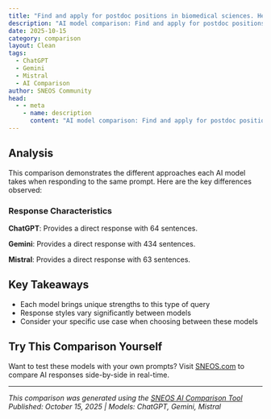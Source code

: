 ```yaml
---
title: "Find and apply for postdoc positions in biomedical sciences. Help me: 1) Identify top labs in my research area, 2) Research PIs (publications, funding, mentoring style), 3) Write effective email to contact potential advisors, 4) Prepare research proposal for postdoc application, 5) Update CV emphasizing research productivity, 6) Prepare for Zoom interviews, 7) Ask right questions about mentoring and career development, 8) Evaluate and compare offers"
description: "AI model comparison: Find and apply for postdoc positions in biomedical sciences. Help me: 1) Identify top labs in my res..."
date: 2025-10-15
category: comparison
layout: Clean
tags:
  - ChatGPT
  - Gemini
  - Mistral
  - AI Comparison
author: SNEOS Community
head:
  - - meta
    - name: description
      content: "AI model comparison: Find and apply for postdoc positions in biomedical sciences. Help me: 1) Identify top labs in my research area, 2) Resea..."
---
```


<ChatComparison
  title="Find and apply for postdoc positions in biomedical sciences. Help me: 1) Identify top labs in my research area, 2) Research PIs (publications, funding, mentoring style), 3) Write effective email to contact potential advisors, 4) Prepare research proposal for postdoc application, 5) Update CV emphasizing research productivity, 6) Prepare for Zoom interviews, 7) Ask right questions about mentoring and career development, 8) Evaluate and compare offers"
  prompt="Find and apply for postdoc positions in biomedical sciences. Help me: 1) Identify top labs in my research area, 2) Research PIs (publications, funding, mentoring style), 3) Write effective email to contact potential advisors, 4) Prepare research proposal for postdoc application, 5) Update CV emphasizing research productivity, 6) Prepare for Zoom interviews, 7) Ask right questions about mentoring and career development, 8) Evaluate and compare offers"
  :responses='{"ChatGPT": "Absolutely! Tackling the postdoctoral application process can be a fulfilling, yet complex endeavor. Let\u2019s break down each step you\u0027ve outlined:\n\n### 1. Identify Top Labs in Your Research Area\n- **Conduct Literature Searches**: Use databases like PubMed, Google Scholar, and ResearchGate. Look for recent high-impact publications in your specific area of interest (e.g., cancer biology, immunology, neurobiology).\n- **Attend Conferences**: Virtual or in-person conferences in biomedical sciences often list leading labs and scientists. Networking can also help identify reputable labs.\n- **Network with Peers and Mentors**: Reach out to your current advisors, professors, or colleagues to get recommendations on leading research groups.\n\n### 2. Research PIs\n- **Publications**: Look at the PI\u2019s recent publications on databases like PubMed to gauge the impact and relevance of their work.\n- **Funding**: Check for awarded grants via NIH RePORT or other funding agencies, which can show the PI\u2019s research backing.\n- **Mentoring Style**: Read reviews or testimonials regarding PIs from former postdocs or current lab members (LinkedIn or Twitter can sometimes provide insight). \n- **Lab Websites**: Most PIs will have lab pages that include their past students\u0027 placements and mentoring philosophies.\n\n### 3. Write an Effective Email to Contact Potential Advisors\n**Email Structure:**\n- **Subject Line**: \u201CPostdoctoral Position Inquiry \u2013 [Your Name]\u201D\n- **Greeting**: Address the PI formally (e.g., \u201CDear Dr. [Last Name],\u201D)\n- **Introduction**: Briefly introduce yourself and your current position (e.g., PhD candidate, lab name, etc.)\n- **Research Interests**: Mention specific research interests and how they align with the PI\u2019s work.\n- **Skills and Experience**: Highlight relevant skills and experiences, such as techniques you are proficient with or notable achievements.\n- **Request**: Politely inquire about potential postdoc opportunities in their lab and express willingness to discuss your potential contributions.\n- **Closing**: Thank them for their time and consideration, and attach your CV.\n- **Example Template**:\n    \u0060\u0060\u0060plaintext\n    Subject: Postdoctoral Position Inquiry \u2013 [Your Name]\n\n    Dear Dr. [Last Name],\n\n    I hope this message finds you well. My name is [Your Name], and I am currently a [PhD student/Postdoc] at [Your Institution], specializing in [Your Research Area]. I have followed your work on [specific topic or paper] and am very impressed by your recent findings on [something specific \u2013 show you have done your homework].\n\n    Given my background in [specific techniques or skills], I am very interested in the possibility of joining your lab as a postdoctoral researcher. I believe my experience with [specific research, methods] would allow me to contribute meaningfully to your ongoing work.\n\n    Are there any potential postdoc openings in your lab, or might you be able to share information about future opportunities?\n\n    Thank you for considering my inquiry. I have attached my CV for your review, and I would be happy to provide any further information.\n\n    Best regards,\n    [Your Name]\n    [Your Contact Information]\n    \u0060\u0060\u0060\n\n### 4. Prepare Research Proposal for Postdoc Application\n- **Identify Key Areas**: Base your proposal on the lab\u2019s ongoing projects but suggest novel ideas or extensions. Align your proposal with the lab\u2019s objectives.\n- **Structure**:\n  - **Title**\n  - **Background/Introduction**: Context and relevance to the field.\n  - **Objectives**: What do you aim to achieve?\n  - **Methodology**: Brief overview of the approach and techniques you will use.\n  - **Expected Outcomes**: What impact will your research have?\n  - **Timeline**: An approximate timeline for the project.\n\n### 5. Update CV Emphasizing Research Productivity\n- **Structure**: Include sections for Education, Research Experience, Publications, Presentations, Technical Skills, Grants/Fellowships, and Awards.\n- **Emphasize**: Highlight high-impact publications, significant contributions to projects, and any collaborative work.\n- **Format**: Keep it clear, concise, and professional. Use bullet points for readability.\n\n### 6. Prepare for Zoom Interviews\n- **Technical Setup**: Ensure you have a working camera, microphone, and a quiet place free from interruptions.\n- **Common Interview Questions**: Practice responses for questions about your research, why you want to work in that lab, and your career goals.\n- **Presentation**: Be prepared to give a short presentation about your research background and future directions.\n\n### 7. Ask Right Questions about Mentoring and Career Development\n- **Questions to Consider**:\n  - How often do you meet with your postdocs for one-on-one mentoring?\n  - What opportunities for professional development do you provide?\n  - How do you support your postdocs in terms of career planning and job applications?\n  - Can you share success stories of former postdocs from your lab?\n\n### 8. Evaluate and Compare Offers\n- **Considerations**: Look at the project, PI\u0027s mentoring style, lab culture, funding security, location, and any career support offered.\n- **Pros and Cons List**: Make a list for each offer to visualize their advantages and disadvantages.\n- **Talk to current/former lab members**: Get insights on the lab environment and PI\u2019s mentoring style.\n\nStaying organized and proactive during your search will serve you well. Good luck with your applications! If you have any more questions or need further assistance on any specific area, feel free to ask!", "Gemini": "Applying for a postdoc position is a critical step in a scientific career, requiring strategic planning, thorough research, and effective communication. Here\u2019s a comprehensive guide to help you through each stage:\n\n---\n\n**General Advice Before You Start:**\n\n*   **Start Early:** The process can take several months, from initial contact to offer. Ideally, begin 6-12 months before you plan to graduate or move.\n*   **Network:** Talk to your current PI, collaborators, and other postdocs about potential labs and PIs. Personal introductions can be incredibly valuable.\n*   **Know Your Goals:** What do you want to achieve in your postdoc? What skills do you want to learn? What kind of environment thrives you? This will guide your search.\n*   **Be Persistent:** Not every email will get a reply. It\u0027s a numbers game, but quality over quantity is key.\n\n---\n\n## 1. Identify Top Labs in Your Research Area\n\nThis is more than just finding labs; it\u0027s finding the *right* labs that align with your scientific interests and career goals.\n\n**Strategies:**\n\n*   **Literature Search:**\n    *   **High-Impact Journals:** Regularly read journals like *Cell, Nature, Science, Immunity, Nature Immunology, Cell Metabolism, Nature Neuroscience, Neuron, PNAS, eLife, EMBO J, JCI, JEM, Science Translational Medicine*, etc., relevant to your field. Note labs consistently publishing groundbreaking work.\n    *   **Key Review Articles:** These often highlight major players and emerging areas.\n    *   **Citation Tracking:** Use tools like Google Scholar, PubMed, Web of Science, or Scopus to see who is citing key papers in your field and who is being cited most often.\n*   **Conference Attendance:**\n    *   **Scientific Meetings:** Attend major conferences (e.g., Keystone Symposia, Gordon Research Conferences, FASEB, ASH, AACR, SfN, AAI, etc.). Pay attention to keynote speakers, invited talks, and impressive poster presentations. This is also an excellent opportunity to network.\n    *   **Poster Sessions:** Often overlooked, these are goldmines for discovering new labs and having direct conversations with current lab members or PIs.\n*   **Professional Societies:** Many biomedical fields have professional societies (e.g., American Association of Immunologists, Society for Neuroscience, American Society for Cell Biology). Their websites often list prominent labs, special interest groups, and job postings.\n*   **Grant Databases:**\n    *   **NIH RePORTER (for US-based labs):** Search by keywords, PI names, or institutions to find currently funded projects. This gives you insight into the scope and funding stability of a lab.\n*   **Institutional Websites:** Browse the faculty directories of top research institutions (Harvard, Stanford, MIT, UCSF, UPenn, WashU, Yale, Columbia, UCSD, HHMI, Memorial Sloan Kettering, etc.) in your area of interest. Look for departments or centers that focus on your niche.\n*   **Mentors \u0026 Colleagues:** Your current PI, postdocs, and senior graduate students are invaluable resources. They can recommend labs, provide insights into PI personalities, or even make direct introductions.\n*   **F1000Prime:** This service highlights significant articles in biology and medicine, often with commentaries from experts, which can lead you to influential labs.\n\n**What to Look For:**\n\n*   **Scientific Alignment:** Do their research questions excite you? Do they use techniques you want to learn or build upon?\n*   **Impact:** Are they publishing in high-impact journals consistently? Are their findings shaping the field?\n*   **Funding:** A well-funded lab indicates stability and resources for your project.\n*   **Innovation:** Are they asking novel questions and developing new approaches?\n*   **Culture:** While harder to gauge initially, try to get a sense of their lab environment (e.g., through their lab website, or by asking around).\n\n---\n\n## 2. Research PIs (Publications, Funding, Mentoring Style)\n\nOnce you have a list of potential labs, dive deep into each PI.\n\n**a. Publications:**\n\n*   **Go Beyond the Latest Paper:** Look at their *entire* publication history (Google Scholar, PubMed, institutional profile).\n*   **First and Senior Author Papers:** What is the PI\u0027s track record for training postdocs to become first authors or leading independent projects that result in senior author papers (if they have trainees who became PIs)?\n*   **Impact Factor:** While not the sole metric, consistent publication in top-tier journals indicates high-quality research and visibility.\n*   **Research Focus Evolution:** Has their research evolved? Do they stick to one narrow area or are they open to new directions? Is their current work aligned with your interests?\n*   **Nature of Research:** Is it hypothesis-driven, discovery-oriented, or technique-driven? Which style suits you best?\n\n**b. Funding:**\n\n*   **NIH RePORTER (US):** Crucial for US labs. Search for the PI to see their active grants (R01s, U01s, P01s, etc.). Multiple, large, and long-term grants indicate a stable and well-resourced lab. Pay attention to the project descriptions \u2013 they reveal current priorities.\n*   **Institutional Funding:** Some institutions (e.g., HHMI, Max Planck) provide internal funding which means less grant-writing pressure for the PI.\n*   **Grant Duration:** Are their grants recently awarded or about to expire? This can impact project stability.\n\n**c. Mentoring Style (Crucial for Postdoc Success):**\n\n*   **Lab Website:** Some PIs explicitly state their mentoring philosophy. Look for descriptions of lab culture, expectations, and alumni success stories.\n*   **LinkedIn:** Search for former and current lab members.\n    *   **Former Lab Members:** What are they doing now? Are they in academia (PIs, staff scientists), industry, or other fields? This shows the PI\u0027s ability to train for diverse careers. Reach out to a few if you can \u2013 \u0022informational interview\u0022 style.\n    *   **Current Lab Members:** Their LinkedIn profiles might give hints about lab projects. If you get an interview, you\u0027ll meet them.\n*   **Academic Tree / Genealogy:** Websites like Academic Tree (or even Wikipedia for prominent scientists) can show a PI\u0027s own academic lineage and their mentees who became PIs.\n*   **Talk to Others:** Leverage your network. Ask your current PI, colleagues, or people you know at the target institution if they have any insights into the PI\u0027s mentoring style.\n*   **Look for Independence:** Does the PI encourage postdocs to develop their *own* projects or are they expected to work on the PI\u0027s established grants? A good postdoc experience often involves carving out your own niche.\n*   **Hands-on vs. Hands-off:** Does the PI prefer frequent meetings and direct involvement, or do they give more autonomy? What style works best for you?\n\n**Red Flags (to watch out for):**\n\n*   High postdoc turnover.\n*   Very few (or no) postdocs successfully transitioning to independent positions.\n*   PIs who are always co-senior authors on all postdoc papers, even when the project is clearly independent.\n\n---\n\n## 3. Write Effective Email to Contact Potential Advisors\n\nThis is often your first impression and is critical for getting an interview.\n\n**Key Principles:**\n\n*   **Personalize:** Generic emails are ignored. Show you\u0027ve done your homework.\n*   **Be Concise:** PIs are busy. Get to the point quickly.\n*   **Highlight Fit:** Explain *why* you are interested in *their* lab specifically and how your skills align.\n*   **Professionalism:** Flawless grammar and spelling.\n\n**Structure of a Cold Email:**\n\n**Subject Line (CRITICAL!):**\n*   Make it informative and attention-grabbing.\n*   Examples:\n    *   \u0022Prospective Postdoctoral Application - [Your Name], [Your PhD Institution]\u0022\n    *   \u0022Inquiry about Postdoctoral Position - [Your Name], expertise in [Your Research Area]\u0022\n    *   \u0022PhD Candidate from [Your Institution] interested in [Specific Research Area of their lab]\u0022\n\n**Body:**\n\n1.  **Opening (1-2 sentences):**\n    *   Briefly introduce yourself, your current affiliation (PhD institution), and the purpose of your email (seeking a postdoc).\n    *   *Example:* \u0022Dear Dr. [PI\u0027s Last Name], I am a final-year PhD candidate at [Your University] in Dr. [Your PI\u0027s Name]\u0027s lab, and I am writing to express my strong interest in pursuing a postdoctoral position in your laboratory.\u0022\n\n2.  **Why Their Lab (2-3 sentences):**\n    *   **This is the most important part.** Demonstrate deep knowledge of their work.\n    *   Mention a *specific recent paper* (or two) or a research direction that resonates with you.\n    *   Explain *why* their work excites you and how it connects to your interests.\n    *   *Example:* \u0022I have been following your lab\u0027s groundbreaking work on [Specific Research Area/Pathway] with great interest, particularly your recent publication in [Journal] on [Specific Finding]. Your innovative approach to [technique/problem] aligns perfectly with my long-standing interest in [Your Specific Interest].\u0022\n\n3.  **Your Research \u0026 Skills (3-4 sentences):**\n    *   Briefly summarize your PhD research. Focus on your most significant contributions and key skills.\n    *   Highlight transferable skills relevant to their lab (e.g., specific techniques, computational skills, problem-solving, independent thinking).\n    *   *Example:* \u0022My doctoral research focused on elucidating [Your PhD Research Area], where I successfully [mention a key achievement, e.g., \u0027identified a novel regulator of X process\u0027 or \u0027developed a new method for Y\u0027]. Through this, I have gained extensive experience in [Specific techniques e.g., \u0027CRISPR/Cas9 gene editing, single-cell RNA sequencing, and in vivo disease models\u0027], which I believe would be directly applicable and complementary to your lab\u0027s projects.\u0022\n\n4.  **Mutual Benefit \u0026 Future Vision (1-2 sentences):**\n    *   How can you contribute to their lab? What do you hope to achieve?\n    *   *Example:* \u0022I am particularly interested in exploring how [your expertise] could be applied to [their lab\u0027s specific project/question], and I am keen to develop my skills in [specific technique or area of growth] under your mentorship as I transition towards an independent research career.\u0022\n\n5.  **Call to Action \u0026 Attachments (1-2 sentences):**\n    *   Politely request a brief meeting (virtual or in-person) to discuss potential opportunities.\n    *   Mention your attached CV.\n    *   *Example:* \u0022I have attached my CV for your review, which includes my publications and detailed research experience. I would be grateful for the opportunity to speak with you further about potential postdoctoral positions and how my background could contribute to your lab\u0027s research program.\u0022\n\n6.  **Closing:**\n    *   \u0022Thank you for your time and consideration.\u0022\n    *   \u0022Sincerely,\u0022 or \u0022Best regards,\u0022\n    *   [Your Name]\n    *   [Your Current PI\u0027s Name/Lab]\n    *   [Your PhD Institution]\n    *   [Your Email]\n    *   [Your LinkedIn Profile (Optional, but good for showcasing professional network)]\n\n**Attachment:**\n\n*   **Your CV:** Make sure it\u0027s up-to-date and polished (see section 5).\n\n**Tips:**\n\n*   **Follow Up:** If you don\u0027t hear back within 1-2 weeks, send a polite follow-up email. PIs are very busy, and emails can get lost.\n*   **Proofread:** Have someone else proofread your email. Typos reflect poorly.\n*   **Targeted Outreach:** Send emails to PIs actively looking or who have funding for a new project. Look for recent grant awards or job postings on their lab websites or institutional sites.\n\n---\n\n## 4. Prepare Research Proposal for Postdoc Application\n\nA full research proposal is often not required for the *initial contact* email. However, you might be asked for one during later stages of the interview process, or you might need one for specific internal/external fellowship applications (e.g., NIH F32, K99/R00, institutional fellowships). Even if not explicitly asked, having a strong *idea* for a project in mind is crucial for interviews.\n\n**Key Elements of a Postdoc Research Proposal:**\n\nThe goal is to demonstrate your ability to think independently, formulate novel hypotheses, design experiments, and understand the significance of your work. It should show synergy with the lab but also your unique contribution.\n\n1.  **Title:** Clear, concise, and indicative of the project\u0027s focus.\n    *   *Example:* \u0022Deciphering the Role of [Novel Protein] in [Disease Pathogenesis] Using [Key Technology]\u0022\n\n2.  **Abstract/Summary (1 paragraph):**\n    *   Briefly state the problem, your proposed solution, expected outcomes, and significance.\n\n3.  **Background \u0026 Significance (1-2 pages):**\n    *   **Problem Statement:** Clearly define the gap in current knowledge that your project will address.\n    *   **Context:** Briefly review relevant literature, citing key papers (including the PI\u0027s lab).\n    *   **Why it Matters:** Explain the importance of addressing this problem (basic science insights, translational impact).\n    *   **Innovation:** How is your approach novel or different from existing studies?\n\n4.  **Preliminary Data (If Applicable, 1-2 pages):**\n    *   If you have any preliminary data from your PhD or a brief rotation that supports your proposed project, include it here. This is powerful evidence of feasibility and your potential.\n    *   If you don\u0027t have direct preliminary data, you can cite relevant data from the PI\u0027s lab or other published work to establish feasibility.\n\n5.  **Specific Aims (1 page \u2013 Typically 2-3 aims):**\n    *   These are the core objectives of your project. Each aim should be a hypothesis-driven question that is distinct but contributes to the overarching goal.\n    *   **Format:** Start with a verb (e.g., \u0022To investigate...\u0022, \u0022To determine...\u0022, \u0022To elucidate...\u0022).\n    *   **SMART:** Specific, Measurable, Achievable, Relevant, Time-bound.\n    *   *Example:*\n        *   **Aim 1: To determine the molecular mechanism by which [Protein X] regulates [Process Y].**\n        *   **Aim 2: To investigate the in vivo physiological role of [Protein X] in [Disease Model].**\n\n6.  **Research Design \u0026 Methods (3-5 pages per Aim):**\n    *   For each Specific Aim, detail the experimental approaches.\n    *   **Experimental Design:** What experiments will you perform?\n    *   **Methods:** What specific techniques will you use? (e.g., scRNA-seq, CRISPR, animal models, biochemistry, microscopy).\n    *   **Expected Outcomes:** What results do you anticipate?\n    *   **Potential Pitfalls \u0026 Alternative Strategies:** This is crucial. It shows you can think critically and anticipate challenges. How will you troubleshoot? What are your backup plans?\n    *   **Statistical Analysis:** How will you analyze your data?\n\n7.  **Timeline (Optional, 0.5 page):**\n    *   A rough timeline for completing each aim (e.g., Year 1: Aim 1; Year 2: Aim 2; Year 3: Manuscript preparation).\n\n8.  **Future Directions (Optional, 0.5 page):**\n    *   How could this project expand? What are the next logical steps? This demonstrates long-term vision.\n\n9.  **References:**\n    *   Cite all relevant papers, including those from the PI\u0027s lab.\n\n**Tips for Postdoc Proposals:**\n\n*   **Collaborate (carefully):** If the PI requests a proposal, discuss it with them to ensure it aligns with the lab\u0027s capabilities and interests, but make sure *your* intellectual contribution is clear.\n*   **Show Independence:** While it should fit the lab, the project should ideally have a clear path to becoming *your* independent project if you pursue faculty positions.\n*   **Feasibility:** Propose something achievable within a 3-5 year postdoc timeframe, given the lab\u0027s resources.\n*   **PI\u0027s Vision:** Understand the PI\u0027s long-term vision for the lab. Can your proposal contribute to that?\n*   **Grant Formatting:** If applying for a fellowship, adhere strictly to the funding agency\u0027s guidelines (e.g., NIH F32 formatting).\n\n---\n\n## 5. Update CV Emphasizing Research Productivity\n\nYour CV is your scientific resume. For a postdoc, it must heavily emphasize your research output, skills, and potential.\n\n**Standard Sections (Order matters!):**\n\n1.  **Contact Information:** Name, email, phone, LinkedIn (optional but recommended), ORCID ID (essential!).\n\n2.  **Education:**\n    *   PhD Institution, Degree, Graduation Date (or expected date).\n    *   Thesis Title.\n    *   PhD Advisor\u0027s Name.\n    *   Undergraduate/Master\u0027s Degrees.\n\n3.  **Research Experience (or Graduate Research):**\n    *   This is where you detail your PhD work.\n    *   For each position: Dates, Institution, PI, a concise summary of your research projects (2-3 bullet points each, focusing on *your* contributions and achievements, not just tasks).\n    *   Use action verbs (e.g., developed, elucidated, designed, optimized, validated, quantified).\n    *   Highlight key findings and their significance.\n\n4.  **Publications:**\n    *   **Crucial Section!** Categorize:\n        *   **Peer-Reviewed Journal Articles (Published/In Press):** Full citation. **Bold your name.** Indicate if you are first, co-first, or senior author.\n        *   **Preprints (e.g., bioRxiv, medRxiv):** Include full citation and link.\n        *   **Submitted/In Revision:** You can list these, but clearly indicate their status.\n        *   **Under Preparation:** Use sparingly, only for very strong manuscripts close to submission.\n    *   **Highlight Contributions:** If you have multiple authors, briefly state your role if it\u0027s not obvious (e.g., \u0022Performed all CRISPR screens and subsequent validation\u0022).\n\n5.  **Presentations:**\n    *   **Invited Talks:** Title, Event, Date, Location.\n    *   **Oral Presentations at Conferences:** Title, Event, Date, Location.\n    *   **Poster Presentations:** Title, Event, Date, Location.\n\n6.  **Grants \u0026 Fellowships:**\n    *   List any grants, fellowships, or scholarships you have personally received, including funding agency, title, and dates. This is a strong indicator of independence.\n\n7.  **Awards \u0026 Honors:**\n    *   List any academic or research-related awards.\n\n8.  **Teaching \u0026 Mentoring Experience (if applicable):**\n    *   Indicate if you\u0027ve taught courses, guest lectured, or mentored junior students. Shows leadership and communication skills.\n\n9.  **Professional Service (if applicable):**\n    *   Reviewer for journals, committee work, society involvement.\n\n10. **Technical Skills:**\n    *   List specific techniques you are proficient in (molecular biology, cell biology, biochemistry, animal models, imaging, computational, bioinformatics, statistics, etc.). Be specific (e.g., \u0022CRISPR/Cas9 gene editing,\u0022 \u0022single-cell RNA sequencing library preparation \u0026 analysis\u0022).\n\n11. **References:**\n    *   \u0022Available upon request\u0022 is standard. Have your PI and 2-3 other strong letter writers prepared.\n\n**Emphasis for Postdoc CV:**\n\n*   **Publications:** This is paramount. They demonstrate productivity and impact.\n*   **Research Achievements:** Quantify whenever possible (e.g., \u0022Identified X novel genes,\u0022 \u0022Reduced tumor growth by 50%\u0022).\n*   **Intellectual Independence:** Frame your contributions in a way that shows you drove aspects of your projects.\n*   **Transferable Skills:** Think about what skills are needed in a postdoc and highlight them.\n*   **Clear and Concise:** Use bullet points, bolding, and white space to make it easy to read.\n*   **Length:** For a PhD graduate, 2-4 pages is typical.\n\n**Tips:**\n\n*   **PDF Format:** Always send your CV as a PDF.\n*   **Customization:** Tailor your CV slightly for each application, emphasizing skills most relevant to that specific lab.\n*   **Proofread:** Multiple times. Get others to proofread it too.\n*   **Online Presence:** Ensure your ORCID and LinkedIn are up-to-date and consistent with your CV.\n\n---\n\n## 6. Prepare for Zoom Interviews\n\nPostdoc interviews range from a brief screening call to a full-day virtual \u0022chalk talk\u0022 and individual meetings.\n\n**a. Pre-Interview Preparation:**\n\n*   **Know Your Science:**\n    *   **Your PhD Research:** Be able to clearly and concisely explain your thesis project, key findings, challenges, and your specific contributions. Practice an \u0022elevator pitch\u0022 (2-3 min), a medium pitch (5-7 min), and a detailed presentation (20-30 min).\n    *   **The PI\u0027s Research:** Read their *key papers* and *recent papers* in depth. Understand their research questions, methods, and future directions. Be ready to discuss how your work fits or contributes.\n*   **Know Yourself:** Why this lab? Why a postdoc? What are your career goals? What are your strengths/weaknesses?\n*   **Prepare Questions:** Have a list of thoughtful questions for the PI and lab members (see Section 7).\n*   **Practice Presentation (if applicable):** If asked to give a \u0022chalk talk\u0022 or formal presentation, practice it thoroughly. Focus on telling a clear story, highlighting your contributions, and intellectual independence.\n*   **Tech Check:**\n    *   Ensure your internet connection, camera, and microphone work perfectly.\n    *   Test your screen sharing.\n    *   Have a backup plan (e.g., phone for audio if internet drops).\n*   **Environment:**\n    *   Find a quiet, well-lit space with a clean, professional background (no distractions).\n    *   Dress professionally (at least business casual).\n*   **Notes:** Have a notebook and pen ready. You can also have a few key notes or questions on a separate screen or piece of paper for quick reference.\n\n**b. During the Interview:**\n\n*   **Screening Call (30-60 minutes with PI):**\n    *   Focus: Your background, why their lab, brief overview of your PhD, basic fit check.\n    *   Be enthusiastic, concise, and articulate.\n*   **Full Interview Day (Multiple hours/sessions):**\n    *   **\u0022Chalk Talk\u0022 / Research Presentation:**\n        *   **Focus:** Your research story, your critical thinking, your ability to communicate complex science.\n        *   **Content:** Background, specific aims, methods, key results, conclusions, *your specific contributions*, future directions.\n        *   **Delivery:** Be engaging, maintain eye contact (look at the camera), be prepared for interruptions and questions throughout.\n        *   **End with:** A clear summary and future directions, possibly linking to the PI\u0027s lab.\n    *   **One-on-One Meetings:**\n        *   **With the PI:** Deep dive into your science, their science, project ideas, mentorship expectations, career goals.\n        *   **With Lab Members (Postdocs, Grad Students, Research Staff):** Crucial for understanding lab culture, PI\u0027s day-to-day style, workload, work-life balance, project independence, and resources. Ask candid questions here.\n        *   **With Faculty/Collaborators:** Broader scientific discussions, institutional fit.\n    *   **Behavioral Questions:** Be ready for questions like:\n        *   \u0022Tell me about yourself.\u0022 (Your elevator pitch \u002B why postdoc \u002B why this lab)\n        *   \u0022What are your strengths/weaknesses?\u0022 (Be honest, provide examples, frame weaknesses as areas for growth)\n        *   \u0022Describe a time you failed and what you learned.\u0022 (Use STAR method: Situation, Task, Action, Result)\n        *   \u0022Describe a conflict and how you resolved it.\u0022\n        *   \u0022Why are you interested in this position/lab?\u0022\n        *   \u0022What are your long-term career goals?\u0022\n        *   \u0022How do you handle stress/deadlines?\u0022\n    *   **Ask Your Questions:** This demonstrates your engagement and helps you assess fit.\n\n**c. Post-Interview:**\n\n*   **Thank You Notes:** Send personalized thank-you emails to the PI and everyone you met within 24 hours. Briefly reiterate your interest and mention something specific you discussed.\n\n---\n\n## 7. Ask Right Questions About Mentoring and Career Development\n\nThis is where you determine if the lab environment is a good fit for *your* professional growth.\n\n**Questions for the PI:**\n\n*   **Mentoring Style:**\n    *   \u0022How do you typically mentor your postdocs? What\u0027s your hands-on vs. hands-off approach?\u0022\n    *   \u0022What are your expectations for a successful postdoc in your lab?\u0022\n    *   \u0022How often do you meet with postdocs individually?\u0022\n*   **Project \u0026 Independence:**\n    *   \u0022What are the typical projects postdocs work on? Do they develop their own projects or work on existing grants?\u0022\n    *   \u0022How much intellectual independence do you encourage?\u0022\n    *   \u0022What resources are available for developing new project ideas (e.g., pilot funding, collaborations)?\u0022\n*   **Career Development:**\n    *   \u0022What is the typical career path for postdocs from your lab?\u0022 (e.g., academia, industry, etc.)\n    *   \u0022How do you support postdocs in preparing for their next career stage (e.g., K99/R00 applications, faculty job applications, industry networking)?\u0022\n    *   \u0022Are there opportunities for grant writing, manuscript editing, and presenting at national/international conferences?\u0022\n    *   \u0022What resources does the institution offer for postdoc career development (e.g., postdoc office, workshops, mock interviews)?\u0022\n    *   \u0022Do you support your postdocs in applying for independent fellowships (e.g., NIH F32)?\u0022\n*   **Lab Culture \u0026 Dynamics:**\n    *   \u0022How would you describe the culture of your lab?\u0022\n    *   \u0022How do you foster collaboration within the lab and with other labs?\u0022\n    *   \u0022What\u0027s your philosophy on work-life balance?\u0022\n*   **Funding \u0026 Resources:**\n    *   \u0022What is the current funding situation for the lab, and what are the prospects for future funding?\u0022\n    *   \u0022What are the available resources for equipment, reagents, and computational support?\u0022\n    *   \u0022Are there opportunities for me to manage a budget or supervise technicians/students?\u0022\n\n**Questions for Current Lab Members (Postdocs, Grad Students):**\n\n*   **Daily Life:**\n    *   \u0022What\u0027s a typical day like in the lab?\u0022\n    *   \u0022How available is the PI for discussions and guidance?\u0022\n    *   \u0022How are projects typically assigned or developed?\u0022\n    *   \u0022Is there a strong sense of community and collaboration, or is it more competitive?\u0022\n*   **Mentorship:**\n    *   \u0022How would you describe Dr. [PI\u0027s Last Name]\u0027s mentoring style? What works well, and what are the challenges?\u0022\n    *   \u0022How does the PI help postdocs prepare for their next career step?\u0022\n    *   \u0022Do postdocs feel supported in applying for external fellowships?\u0022\n*   **Work-Life Balance:**\n    *   \u0022What\u0027s the general feeling about work-life balance in the lab?\u0022\n    *   \u0022Are weekends or evenings routinely expected?\u0022\n*   **Lab Culture:**\n    *   \u0022What do you enjoy most/least about working in this lab?\u0022\n    *   \u0022Are there regular lab meetings, journal clubs, or social events?\u0022\n    *   \u0022How are disagreements or challenges typically handled?\u0022\n*   **Resources:**\n    *   \u0022What\u0027s the access like to core facilities and essential equipment?\u0022\n    *   \u0022Is it easy to get reagents and supplies?\u0022\n    *   \u0022What\u0027s the support for computational work/bioinformatics?\u0022\n*   **Transparency:**\n    *   \u0022How transparent is the PI about funding or project challenges?\u0022\n\n---\n\n## 8. Evaluate and Compare Offers\n\nOnce you receive offers, it\u0027s time for a critical assessment to choose the best fit for your long-term goals.\n\n**Key Factors to Consider:**\n\n1.  **PI and Mentorship Fit (Most Important):**\n    *   **Chemistry:** Did you feel a good connection with the PI? Do you trust them to mentor you effectively?\n    *   **Mentorship Style:** Does their style align with your learning and working preferences?\n    *   **Track Record:** Do their former postdocs have successful careers that align with your aspirations?\n    *   **Independence:** Will you have the opportunity to develop your own projects and intellectual property?\n\n2.  **Research Project:**\n    *   **Interest:** Does the proposed research genuinely excite you? Is it innovative and impactful?\n    *   **Growth Potential:** Will this project allow you to learn new techniques, develop new skills, and expand your expertise in a valuable direction?\n    *   **Feasibility \u0026 Funding:** Is the project well-funded and feasible within a reasonable postdoc timeframe (3-5 years)? Is there preliminary data?\n    *   **Publication Potential:** Does it have a high likelihood of leading to high-impact publications?\n\n3.  **Lab Environment \u0026 Culture:**\n    *   **Collaboration vs. Competition:** Is it a supportive or highly competitive environment?\n    *   **Size:** Do you prefer a small, close-knit lab or a larger, more structured one?\n    *   **Work-Life Balance:** What\u0027s the general expectation regarding hours and weekends?\n    *   **Support Staff:** Are there good technicians, managers, or administrative staff to help with day-to-day operations?\n\n4.  **Institutional Resources \u0026 Environment:**\n    *   **Core Facilities:** Access to state-of-the-art equipment (microscopy, genomics, proteomics, animal facilities).\n    *   **Colleagues \u0026 Collaborators:** Opportunities for networking and collaboration within the institution.\n    *   **Postdoc Office/Career Development:** What formal support is available for grant writing, career workshops, and networking?\n    *   **Seminars \u0026 Intellectual Environment:** Is there a vibrant scientific community with excellent seminar series?\n\n5.  **Compensation \u0026 Benefits:**\n    *   **Salary:** Compare against NIH guidelines and cost of living for the specific city.\n    *   **Health Insurance:** Understand the coverage, deductible, and out-of-pocket costs.\n    *   **Retirement Benefits:** Does the institution offer a retirement plan?\n    *   **Other Benefits:** Paid time off, childcare options, relocation assistance.\n    *   **Professional Development Funds:** Is there dedicated money for conferences, workshops, or courses?\n\n6.  **Location \u0026 Cost of Living:**\n    *   Consider the city/region: cost of living, social opportunities, proximity to family, climate.\n    *   Does the location suit your personal preferences and needs?\n\n7.  **Long-Term Career Goals:**\n    *   Does this postdoc position provide the necessary training, networking, and publications to achieve your next career step (e.g., independent PI, industry scientist, science policy)?\n    *   Is there a clear path for you to develop intellectual independence and eventually transition out of the lab?\n\n**Negotiating an Offer:**\n\n*   **Be Polite and Realistic:** Postdoc salaries often have set ranges, but there\u0027s sometimes room for negotiation on other aspects.\n*   **Focus on Professional Development:**\n    *   **Start Date:** Can you push it back/forward if needed?\n    *   **Relocation Expenses:** Sometimes possible.\n    *   **Professional Development Fund:** Request a dedicated budget for conferences, courses, or specific equipment for *your* project.\n    *   **Equipment/Reagents:** If your project requires specific consumables or small equipment, clarify if the lab will fund it.\n*   **Don\u0027t Over-Negotiate:** You want to start on a good foot. Prioritize what\u0027s most important to you.\n*   **Set a Timeline:** Ask for a reasonable amount of time to consider the offer (usually 1-2 weeks).\n\n**Making Your Decision:**\n\n*   **Pros and Cons List:** For each offer, make a detailed list of pros and cons based on the factors above.\n*   **Gut Feeling:** Don\u0027t ignore your intuition about the PI and lab environment.\n*   **Consult Your Mentors:** Discuss the offers with your current PI and other trusted mentors. They can provide valuable perspective.\n*   **Future Vision:** Which offer best positions you for success in 3-5 years and aligns with your long-term career aspirations?\n\n---\n\nThis comprehensive guide should equip you with the tools and strategies needed to successfully navigate the postdoc application process in biomedical sciences. Good luck!", "Mistral": "Sure, I can help guide you through the process of finding and applying for postdoc positions in biomedical sciences. Here\u2019s a step-by-step approach:\n\n### 1. Identify Top Labs in Your Research Area\n- **Literature Review:** Start by reviewing recent publications in your field. Look for high-impact journals and identify the labs that are frequently publishing groundbreaking research.\n- **Conferences:** Attend conferences and workshops in your area of interest. Networking at these events can provide insights into top labs.\n- **Online Databases:** Use databases like PubMed, Google Scholar, and ResearchGate to find top researchers and their labs.\n- **University Websites:** Check the websites of top universities known for biomedical research. Look at faculty profiles and research groups.\n\n### 2. Research PIs (Publications, Funding, Mentoring Style)\n- **Publications:** Use Google Scholar, PubMed, and Web of Science to review the PI\u2019s publication record. Look for the impact factor of the journals they publish in and the frequency of their publications.\n- **Funding:** Check the PI\u2019s funding history. Websites like NIH RePORTER can provide information on grants awarded to researchers.\n- **Mentoring Style:** Look for testimonials from current and former lab members. Websites like RateMyPI can be helpful. Also, reach out to current or former lab members for insights.\n\n### 3. Write Effective Email to Contact Potential Advisors\n- **Subject Line:** Make it clear and specific, e.g., \u0022Inquiry about Postdoc Opportunities in [Your Research Area].\u0022\n- **Introduction:** Briefly introduce yourself, your current position, and your research interests.\n- **Connection:** Mention why you are interested in their lab, referencing specific publications or projects.\n- **CV and Research Proposal:** Attach your CV and a brief research proposal if applicable.\n- **Availability:** Indicate your availability for a potential interview or discussion.\n- **Closing:** Thank them for their time and express your enthusiasm for the opportunity.\n\n### 4. Prepare Research Proposal for Postdoc Application\n- **Introduction:** Clearly state your research question and its significance.\n- **Background:** Provide a brief literature review and the current state of knowledge in the field.\n- **Objectives:** Outline your specific research objectives.\n- **Methods:** Describe the experimental design and methodology you plan to use.\n- **Expected Outcomes:** Discuss the potential outcomes and their implications.\n- **Timeline:** Provide a rough timeline for your research activities.\n- **References:** Include a list of relevant references.\n\n### 5. Update CV Emphasizing Research Productivity\n- **Education:** List your degrees and institutions.\n- **Research Experience:** Detail your research projects, including your role, methods used, and outcomes.\n- **Publications:** List all your publications, highlighting those in high-impact journals.\n- **Presentations:** Include any conference presentations or posters.\n- **Grants and Awards:** Mention any grants, scholarships, or awards you have received.\n- **Skills:** Highlight relevant technical and analytical skills.\n- **References:** Include contact information for references who can speak to your research abilities.\n\n### 6. Prepare for Zoom Interviews\n- **Technical Setup:** Ensure you have a stable internet connection, good lighting, and a quiet background.\n- **Practice:** Conduct mock interviews with friends or mentors.\n- **Questions:** Prepare answers to common interview questions and have questions ready for the PI.\n- **Research:** Be ready to discuss your research proposal and how it fits with the lab\u2019s goals.\n- **Dress Code:** Dress professionally, as you would for an in-person interview.\n\n### 7. Ask Right Questions About Mentoring and Career Development\n- **Mentoring Style:** Ask about the PI\u2019s approach to mentoring and how they support their postdocs.\n- **Career Development:** Inquire about opportunities for professional development, such as workshops, conferences, and career counseling.\n- **Lab Dynamics:** Ask about the lab environment, team dynamics, and collaboration opportunities.\n- **Funding:** Discuss funding opportunities and the PI\u2019s track record in securing grants.\n- **Publication Expectations:** Understand the expectations for publishing and authorship.\n\n### 8. Evaluate and Compare Offers\n- **Research Opportunities:** Consider the quality and relevance of the research projects.\n- **Funding and Salary:** Compare the financial packages offered.\n- **Mentoring and Support:** Evaluate the mentoring style and support systems in place.\n- **Career Development:** Assess the opportunities for career growth and development.\n- **Location:** Consider the location and living conditions.\n- **Lab Environment:** Think about the lab culture and your potential fit within the team.\n\nBy following these steps, you can effectively navigate the process of finding and securing a postdoc position in biomedical sciences. Good luck!"}' published-date="{DateTime.UtcNow:HH:mm}"
/>

## Analysis

This comparison demonstrates the different approaches each AI model takes when responding to the same prompt. Here are the key differences observed:

### Response Characteristics

**ChatGPT**: Provides a direct response with 64 sentences. 

**Gemini**: Provides a direct response with 434 sentences. 

**Mistral**: Provides a direct response with 63 sentences. 

## Key Takeaways

- Each model brings unique strengths to this type of query
- Response styles vary significantly between models
- Consider your specific use case when choosing between these models

## Try This Comparison Yourself

Want to test these models with your own prompts? Visit [SNEOS.com](https://sneos.com) to compare AI responses side-by-side in real-time.

---

*This comparison was generated using the [SNEOS AI Comparison Tool](https://sneos.com)*
*Published: October 15, 2025 | Models: ChatGPT, Gemini, Mistral*
